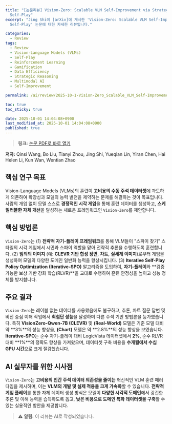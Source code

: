 ```yaml
---
title: "[논문리뷰] Vision-Zero: Scalable VLM Self-Improvement via Strategic Gamified
  Self-Play"
excerpt: "Jing Shi이 [arXiv]에 게시한 'Vision-Zero: Scalable VLM Self-Improvement via Strategic Gamified
  Self-Play' 논문에 대한 자세한 리뷰입니다."

categories:
  - Review
tags:
  - Review
  - Vision-Language Models (VLMs)
  - Self-Play
  - Reinforcement Learning
  - Gamification
  - Data Efficiency
  - Strategic Reasoning
  - Multimodal AI
  - Self-Improvement

permalink: /ai/review/2025-10-1-Vision-Zero_Scalable_VLM_Self-Improvement_via_Strategic_Gamified_Self-Play/

toc: true
toc_sticky: true

date: 2025-10-01 14:04:08+0900
last_modified_at: 2025-10-01 14:04:08+0900
published: true
---
```

> **링크:** [논문 PDF로 바로 열기](https://arxiv.org/abs/2509.25541)

**저자:** Qinsi Wang, Bo Liu, Tianyi Zhou, Jing Shi, Yueqian Lin, Yiran Chen, Hai Helen Li, Kun Wan, Wentian Zhao



## 핵심 연구 목표
Vision-Language Models (VLMs)의 훈련이 **고비용의 수동 주석 데이터셋**에 과도하게 의존하여 확장성과 모델의 능력 발전을 제약하는 문제를 해결하는 것이 목표입니다. 사람의 개입 없이 모델 스스로 **경쟁적인 시각 게임**을 통해 훈련 데이터를 생성하고, **스케일러블한 자체 개선**을 달성하는 새로운 프레임워크인 `Vision-Zero`를 제안합니다.

## 핵심 방법론
`Vision-Zero`는 (1) **전략적 자기-플레이 프레임워크**를 통해 VLM들이 "스파이 찾기" 스타일의 시각 게임에서 시민과 스파이 역할을 맡아 전략적 추론을 수행하도록 훈련합니다. (2) **임의의 이미지** (예: **CLEVR 기반 합성 장면**, **차트**, **실세계 이미지**)로부터 게임을 생성하여 모델의 다양한 도메인 일반화 능력을 향상시킵니다. (3) **Iterative Self-Play Policy Optimization (Iterative-SPO)** 알고리즘을 도입하여, **자기-플레이**와 **검증 가능한 보상 기반 강화 학습(RLVR)**을 교대로 수행하여 훈련 안정성을 높이고 성능 정체를 방지합니다.

## 주요 결과
`Vision-Zero`는 레이블 없는 데이터를 사용했음에도 불구하고, 추론, 차트 질문 답변 및 비전 중심 이해 작업에서 **최첨단 성능**을 달성하며 다른 주석 기반 방법론을 능가했습니다. 특히 **VisionZero-Qwen-7B (CLEVR)** 및 **(Real-World)** 모델은 기준 모델 대비 약 **3%**의 성능 향상을, **(Chart)** 모델은 약 **2.8%**의 성능 향상을 보였습니다. **Iterative-SPO**는 순수 자기-플레이 대비 LogicVista 데이터셋에서 **2%**, 순수 RLVR 대비 **1%**의 정확도 향상을 가져왔으며, 데이터셋 구축 비용을 **수개월에서 수십 GPU 시간**으로 크게 절감했습니다.

## AI 실무자를 위한 시사점
`Vision-Zero`는 **고비용의 인간 주석 데이터 의존성을 줄이는** 혁신적인 VLM 훈련 패러다임을 제시하며, 이는 **VLM의 개발 및 실제 적용을 크게 가속화**할 수 있습니다. **전략적 게임 플레이**를 통한 자체 데이터 생성 방식은 모델이 **다양한 시각적 도메인**에서 강건한 추론 및 이해 능력을 습득하도록 돕고, **낮은 비용으로 도메인 특화 데이터셋을 구축**할 수 있는 실용적인 방안을 제공합니다.

> ⚠️ **알림:** 이 리뷰는 AI로 작성되었습니다.